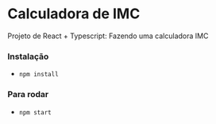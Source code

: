 # Calculadora de IMC

Projeto de React + Typescript: 
Fazendo uma calculadora IMC

### Instalação
- `npm install`

### Para rodar
- `npm start`
